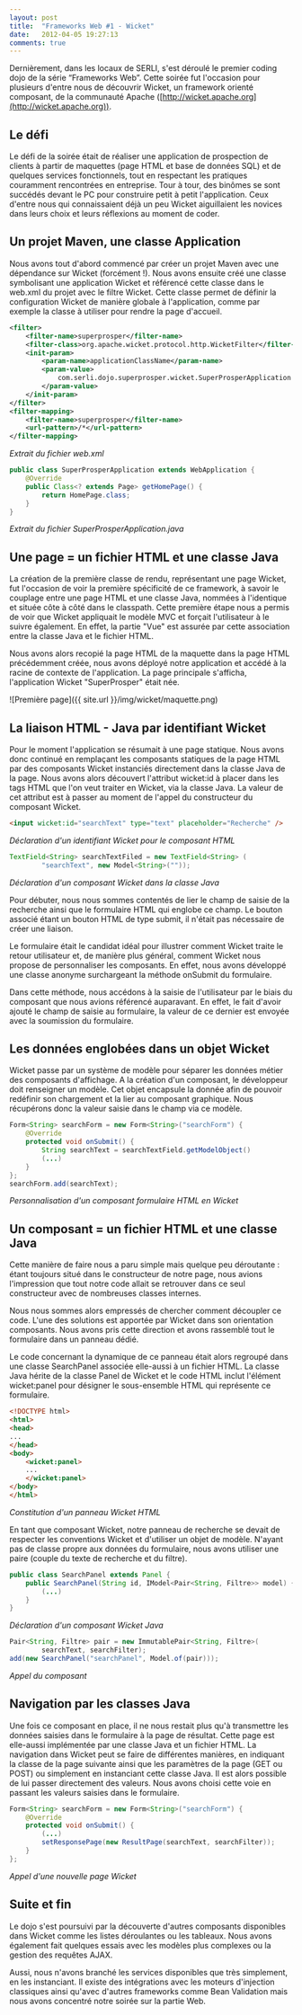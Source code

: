 ```yaml
---
layout: post
title:  "Frameworks Web #1 - Wicket"
date:   2012-04-05 19:27:13
comments: true
---
```


Dernièrement, dans les locaux de SERLI, s'est déroulé le premier coding dojo de la série “Frameworks Web”. Cette soirée fut l'occasion pour plusieurs d'entre nous de découvrir Wicket, un framework orienté composant, de la communauté Apache ([http://wicket.apache.org](http://wicket.apache.org)).


Le défi
----------

Le défi de la soirée était de réaliser une application de prospection de clients à partir de maquettes (page HTML et base de données SQL) et de quelques services fonctionnels, tout en respectant les pratiques couramment rencontrées en entreprise. Tour à tour, des binômes se sont succédés devant le PC pour construire petit à petit l'application. Ceux d'entre nous qui connaissaient déjà un peu Wicket aiguillaient les novices dans leurs choix et leurs réflexions au moment de coder.


Un projet Maven, une classe Application
----------

Nous avons tout d'abord commencé par créer un projet Maven avec une dépendance sur Wicket (forcément !). Nous avons ensuite créé une classe symbolisant une application Wicket et référencé cette classe dans le web.xml du projet avec le filtre Wicket. Cette classe permet de définir la configuration Wicket de manière globale à l'application, comme par exemple la classe à utiliser pour rendre la page d'accueil.

```xml
<filter>
	<filter-name>superprosper</filter-name>
	<filter-class>org.apache.wicket.protocol.http.WicketFilter</filter-class>
	<init-param>
		<param-name>applicationClassName</param-name>
		<param-value>
			com.serli.dojo.superprosper.wicket.SuperProsperApplication
		</param-value>
	</init-param>
</filter>
<filter-mapping>
	<filter-name>superprosper</filter-name>
	<url-pattern>/*</url-pattern>
</filter-mapping>
```
*Extrait du fichier web.xml*

```java
public class SuperProsperApplication extends WebApplication {
	@Override
	public Class<? extends Page> getHomePage() {
		return HomePage.class;
	}
}
```
*Extrait du fichier SuperProsperApplication.java*


Une page = un fichier HTML et une classe Java
----------

La création de la première classe de rendu, représentant une page Wicket, fut l'occasion de voir la première spécificité de ce framework, à savoir le couplage entre une page HTML et une classe Java, nommées à l'identique et située côte à côté dans le classpath. Cette première étape nous a permis de voir que Wicket appliquait le modèle MVC et forçait l'utilisateur à le suivre également. En effet, la partie "Vue" est assurée par cette association entre la classe Java et le fichier HTML.

Nous avons alors recopié la page HTML de la maquette dans la page HTML précédemment créée, nous avons déployé notre application et accédé à la racine de contexte de l'application. La page principale s'afficha, l'application Wicket "SuperProsper" était née.

![Première page]({{ site.url }}/img/wicket/maquette.png)


La liaison HTML - Java par identifiant Wicket
----------

Pour le moment l'application se résumait à une page statique. Nous avons donc continué en remplaçant les composants statiques de la page HTML par des composants Wicket instanciés directement dans la classe Java de la page. Nous avons alors découvert l'attribut wicket:id à placer dans les tags HTML que l'on veut traiter en Wicket, via la classe Java. La valeur de cet attribut est à passer au moment de l'appel du constructeur du composant Wicket.

```html
<input wicket:id="searchText" type="text" placeholder="Recherche" />
```
*Déclaration d'un identifiant Wicket pour le composant HTML*

```java
TextField<String> searchTextFiled = new TextField<String> (
		"searchText", new Model<String>(""));
```
*Déclaration d'un composant Wicket dans la classe Java*

Pour débuter, nous nous sommes contentés de lier le champ de saisie de la recherche ainsi que le formulaire HTML qui englobe ce champ. Le bouton associé étant un bouton HTML de type submit, il n'était pas nécessaire de créer une liaison.

Le formulaire était le candidat idéal pour illustrer comment Wicket traite le retour utilisateur et, de manière plus général, comment Wicket nous propose de personnaliser les composants. En effet, nous avons développé une classe anonyme surchargeant la méthode onSubmit du formulaire.

Dans cette méthode, nous accédons à la saisie de l'utilisateur par le biais du composant que nous avions référencé auparavant. En effet, le fait d'avoir ajouté le champ de saisie au formulaire, la valeur de ce dernier est envoyée avec la soumission du formulaire.


Les données englobées dans un objet Wicket
----------

Wicket passe par un système de modèle pour séparer les données métier des composants d'affichage. A la création d'un composant, le développeur doit renseigner un modèle. Cet objet encapsule la donnée afin de pouvoir redéfinir son chargement et la lier au composant graphique. Nous récupérons donc la valeur saisie dans le champ via ce modèle.

```java
Form<String> searchForm = new Form<String>("searchForm") {
	@Override
	protected void onSubmit() {
		String searchText = searchTextField.getModelObject()
		(...)
	}
};
searchForm.add(searchText);
```
*Personnalisation d'un composant formulaire HTML en Wicket*


Un composant = un fichier HTML et une classe Java
----------

Cette manière de faire nous a paru simple mais quelque peu déroutante : étant toujours situé dans le constructeur de notre page, nous avions l'impression que tout notre code allait se retrouver dans ce seul constructeur avec de nombreuses classes internes.

Nous nous sommes alors empressés de chercher comment découpler ce code. L'une des solutions est apportée par Wicket dans son orientation composants. Nous avons pris cette direction et avons rassemblé tout le formulaire dans un panneau dédié.

Le code concernant la dynamique de ce panneau était alors regroupé dans une classe SearchPanel associée elle-aussi à un fichier HTML. La classe Java hérite de la classe Panel de Wicket et le code HTML inclut l'élément wicket:panel pour désigner le sous-ensemble HTML qui représente ce formulaire.

```html
<!DOCTYPE html>
<html>
<head>
...
</head>
<body>
	<wicket:panel>
	...
	</wicket:panel>
</body>
</html>
```
*Constitution d'un panneau Wicket HTML*

En tant que composant Wicket, notre panneau de recherche se devait de respecter les conventions Wicket et d'utiliser un objet de modèle. N'ayant pas de classe propre aux données du formulaire, nous avons utiliser une paire (couple du texte de recherche et du filtre).

```java
public class SearchPanel extends Panel {
	public SearchPanel(String id, IModel<Pair<String, Filtre>> model) {
		(...)
	}
}
```
*Déclaration d'un composant Wicket Java*

```java
Pair<String, Filtre> pair = new ImmutablePair<String, Filtre>(
		searchText, searchFilter);
add(new SearchPanel("searchPanel", Model.of(pair)));
```
*Appel du composant*


Navigation par les classes Java
----------

Une fois ce composant en place, il ne nous restait plus qu'à transmettre les données saisies dans le formulaire à la page de résultat. Cette page est elle-aussi implémentée par une classe Java et un fichier HTML. La navigation dans Wicket peut se faire de différentes manières, en indiquant la classe de la page suivante ainsi que les paramètres de la page (GET ou POST) ou simplement en instanciant cette classe Java. Il est alors possible de lui passer directement des valeurs. Nous avons choisi cette voie en passant les valeurs saisies dans le formulaire.

```java
Form<String> searchForm = new Form<String>("searchForm") {
	@Override
	protected void onSubmit() {
		(...)
		setResponsePage(new ResultPage(searchText, searchFilter));
	}
};
```
*Appel d'une nouvelle page Wicket*


Suite et fin
----------

Le dojo s'est poursuivi par la découverte d'autres composants disponibles dans Wicket comme les listes déroulantes ou les tableaux. Nous avons également fait quelques essais avec les modèles plus complexes ou la gestion des requêtes AJAX.

Aussi, nous n'avons branché les services disponibles que très simplement, en les instanciant. Il existe des intégrations avec les moteurs d'injection classiques ainsi qu'avec d'autres frameworks comme Bean Validation mais nous avons concentré notre soirée sur la partie Web.
